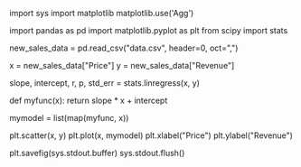 import sys
import matplotlib
matplotlib.use('Agg')

import pandas as pd
import matplotlib.pyplot as plt
from scipy import stats

new_sales_data = pd.read_csv("data.csv", header=0, oct=",")

x = new_sales_data["Price"]
y = new_sales_data["Revenue"]

slope, intercept, r, p, std_err = stats.linregress(x, y)

def myfunc(x):
    return slope * x + intercept

mymodel = list(map(myfunc, x))

plt.scatter(x, y)
plt.plot(x, mymodel)
plt.xlabel("Price")
plt.ylabel("Revenue")

plt.savefig(sys.stdout.buffer)
sys.stdout.flush()

